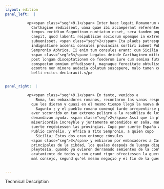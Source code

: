 ```yaml
---
layout: edition
panel_left:  |

          <p><span class="seg">9.1</span> Inter haec legati Romanorum cum in urbem a
            Carthagine rediissent, uana quae ibi accaeperant referentes responsa, et sub idem prope
            tempus excidium Saguntinum nuntiatum esset, sera tandem populum Romanum poenitentia
            caepit, quod labenti reipublicae sociorum opemque in extremo periculo postulanti non
            subuenisset. <span class="seg">2</span> Ita plaebs patresque incredibili misericordia moti simul
            indignatione accensi consules prouincias sortiri iubent Publio Cornelio Hispania, Tito
            Sempronio Aphrica. Ii enim tum consules erant: cum Sicilia euenit.
            <span class="seg">3</span> Legatos deinde Carthaginem mittunt, principes ciuitatis qui coram senatu
            post longam disceptationem de foederum iure cum semina futurae contentionis quasi in
            conspectum omnium effudissent, magnaque ferocitate obtulissent bellum, Carthaginenses
            econtra non minore audacia oblatum suscepere, malo tamen consilio, ut postea res ipsa et
            belli exitus declarauit.</p>
        

panel_right:  |

          <p><span class="seg">9.1</span> En tanto, venidos a
              Roma, los embaxadores romanos, recontaron las vanas respuestas
            que les dieran y quasi en el mesmo tiempo llegó la nueva de la destruyçción de
              Sagunto ; y el pueblo romano començó tarde arrepentirse por no
            aver socorrido en tan extremo peligro a la república de los compañeros que les
            demandavan ayuda. <span class="seg">2</span> Assí que la plebe y los padres, conmovidos por
            misericordia increýble y juntamente encendidos en saña, mandaron que los cónsules por
            suerte reçebiessen las provinçias. Cupo por suerte España a
            Publio Cornelio, y África a Tito Sempronio, a quien cupo
              Sicilia; Estos dos eran entonçe cónsules
            <span class="seg">3</span> y embiaron por embaxadores a Carthago varones
            principales de la çibdad, los quales después de luenga disputaçión del derecho de la
            pleytesía, quando ya ovieron derramado semientes de la contienda avenidera, quasi en el
            acatamiento de todos y con grand rigor ofreciessen la guerra; respondieron los carthagineses no con menor osadía que ellos la acceptavan, pero con
            mal consejo, segund qu'el mesmo negoçio y el fin de la guerra después lo declaró.</p>
        

---
```


Technical Description 